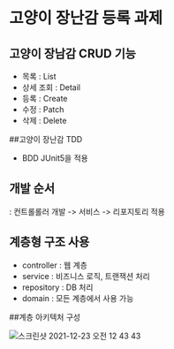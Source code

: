 # 고양이 장난감 등록 과제

## 고양이 장남감 CRUD 기능
  * 목록 : List
  * 상세 조회 : Detail
  * 등록 : Create
  * 수정 : Patch
  * 삭제 : Delete
  
##고양이 장난감 TDD 
  * BDD JUnit5을 적용
    
## 개발 순서  
  : 컨트롤롤러 개발 -> 서비스 -> 리포지토리 적용

## 계층형 구조 사용
* controller : 웹 계층 
* service : 비즈니스 로직, 트랜잭션 처리
* repository : DB 처리
* domain : 모든 계층에서 사용 가능

##계층 아키텍처 구성


![스크린샷 2021-12-23 오전 12 43 43](https://user-images.githubusercontent.com/68071599/147118245-a879496d-e642-48fe-a596-cd003cb9f8f2.png)



